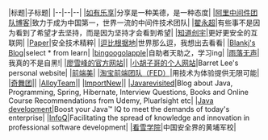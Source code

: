 |标题|子标题|
|--|--|--|
|[如有乐享]((https://51.ruyo.net/))|分享是一种美德，是一种态度|
|[阿里中间件团队博客](http://jm.taobao.org/)|致力于成为中国第一，世界一流的中间件技术团队|
|[翟永超](/http://blog.didispace.com/)|有些事不是因为看到了希望才去坚持，而是因为坚持才会看到希望|
|[知道创宇](http://blog.knownsec.com/)|更好更安全的互联网|
|[Paper](https://paper.seebug.org/)|安全技术精粹|
|[逗比根据地](https://doub.io/)|世界那么逗，我想出去看看|
|[Blankj's Blog](https://blankj.com/)|select * from learn|
|[bingoogolapple](http://www.bingoogolapple.cn)|自助者天助之，学习ing|
|[雨落无声](https://www.zhujiboke.com/)|我真的不是自黑!|
|[廖雪峰的官方网站](https://www.liaoxuefeng.com/)||
|[小胡子哥的个人网站](https://www.barretlee.com/)|Barret Lee's personal website|
|[前端美](https://www.qianduanmei.com/)|
|[淘宝前端团队（FED）](http://taobaofed.org/)|用技术为体验提供无限可能|
|[奇舞团](https://75team.com/)||
|[AlloyTeam](http://www.alloyteam.com/)||
|[ImportNew](http://www.importnew.com/)||
|[Javarevisited](https://javarevisited.blogspot.com/)|Blog about Java, Programming, Spring, Hibernate, Interview Questions, Books and Online Course Recommendations from Udemy, Pluarlsight etc|
|[Java development](https://www.ibm.com/developerworks/learn/java/)|Boost your Java™ IQ to meet the demands of today's enterprise|
|[InfoQ](https://www.infoq.com/)|Facilitating the spread of knowledge and innovation in professional software development|
|[看雪学院](https://www.pediy.com/)|中国安全界的黄埔军校|